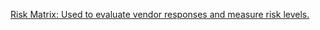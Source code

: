 [Risk Matrix: Used to evaluate vendor responses and measure risk levels.](https://drive.google.com/file/d/132bIx8ccoBLEBy58-OGm2jqXUWMCDAfa/view?usp=sharing)
